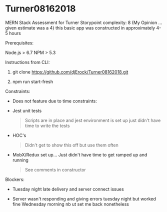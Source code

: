 # Turner08162018
MERN Stack Assessment for Turner 
Storypoint complexity: 8 (My Opinion ... given estimate was a 4)
this basic app was constructed in approximately 4-5 hours

Prerequisites:

Node.js > 6.7
NPM > 5.3


Instructions from CLI:

1. git clone https://github.com/djErock/Turner08162018.git

2. npm run start-fresh


Constraints:

* Does not feature due to time constraints:

* Jest unit tests
    > Scripts are in place and jest environment is set up just didn't have time to write the tests

* HOC's
    > Didn't get to show this off but use them often

* MobX/Redux set up... Just didn't have time to get ramped up and running
    > See comments in constructor


Blockers: 

* Tuesday night late delivery and server connect issues 

* Server wasn't responding and giving errors tuesday night but worked fine Wednesday morning nb ut set me back nonetheless

